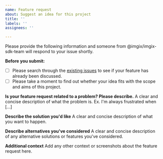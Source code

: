 ```yaml
---
name: Feature request
about: Suggest an idea for this project
title: ''
labels: ''
assignees: ''

---
```


Please provide the following information and someone from @imgix/imgix-sdk-team will respond to your issue shortly.

**Before you submit:**

- [ ] Please search through the [existing issues](https://github.com/imgix/imgix-php/issues?utf8=%E2%9C%93&q=is%3Aissue) to see if your feature has already been discussed.
- [ ] Please take a moment to find out whether your idea fits with the scope and aims of this project.

**Is your feature request related to a problem? Please describe.**
A clear and concise description of what the problem is. Ex. I'm always frustrated when [...]

**Describe the solution you'd like**
A clear and concise description of what you want to happen.

**Describe alternatives you've considered**
A clear and concise description of any alternative solutions or features you've considered.

**Additional context**
Add any other context or screenshots about the feature request here.
